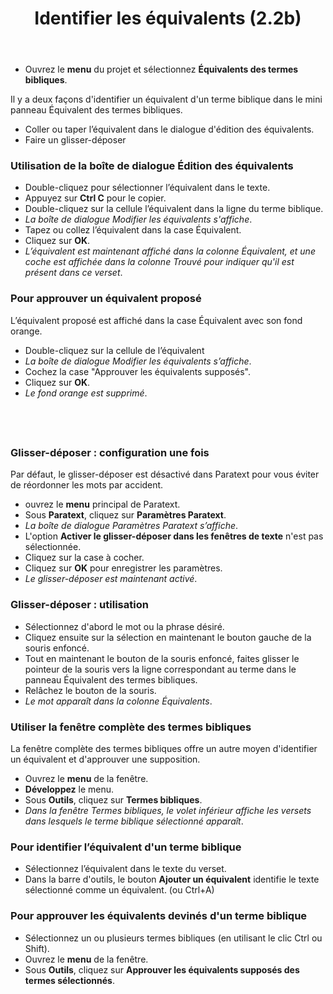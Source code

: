 ﻿---
title: Identifier les équivalents (2.2b)
---
-   Ouvrez le **menu** du projet et sélectionnez **Équivalents des termes bibliques**.

Il y a deux façons d'identifier un équivalent d'un terme biblique dans le mini panneau Équivalent des termes bibliques.

-   Coller ou taper l’équivalent dans le dialogue d'édition des équivalents.
-   Faire un glisser-déposer

### Utilisation de la boîte de dialogue Édition des équivalents

-   Double-cliquez pour sélectionner l’équivalent dans le texte.
-   Appuyez sur **Ctrl C** pour le copier.
-   Double-cliquez sur la cellule l’équivalent dans la ligne du terme biblique.  
   -  *La boîte de dialogue Modifier les équivalents s'affiche*.
-   Tapez ou collez l’équivalent dans la case Équivalent.
-   Cliquez sur **OK**.  
   -  *L’équivalent est maintenant affiché dans la colonne Équivalent, et une coche est affichée dans la colonne Trouvé pour indiquer qu'il est présent dans ce verset*.

### Pour approuver un équivalent proposé

L’équivalent proposé est affiché dans la case Équivalent avec son fond orange.

-   Double-cliquez sur la cellule de l’équivalent
   -  *La boîte de dialogue Modifier les équivalents s’affiche*.
-   Cochez la case "Approuver les équivalents supposés".
-   Cliquez sur **OK**.  
   -  *Le fond orange est supprimé*.

 
----


### Glisser-déposer : configuration une fois

Par défaut, le glisser-déposer est désactivé dans Paratext pour vous éviter de réordonner les mots par accident.

-   ouvrez le **menu** principal de Paratext.
-   Sous **Paratext**, cliquez sur **Paramètres Paratext**.  
   -  *La boîte de dialogue Paramètres Paratext s’affiche*.
-   L'option **Activer le glisser-déposer dans les fenêtres de texte** n'est pas sélectionnée.
-   Cliquez sur la case à cocher.
-   Cliquez sur **OK** pour enregistrer les paramètres.
   -  *Le glisser-déposer est maintenant activé*.

### Glisser-déposer : utilisation

-   Sélectionnez d'abord le mot ou la phrase désiré.
-   Cliquez ensuite sur la sélection en maintenant le bouton gauche de la souris enfoncé.
-   Tout en maintenant le bouton de la souris enfoncé, faites glisser le pointeur de la souris vers la ligne correspondant au terme dans le panneau Équivalent des termes bibliques.
-   Relâchez le bouton de la souris.  
   -  *Le mot apparaît dans la colonne Équivalents*.

### Utiliser la fenêtre complète des termes bibliques

La fenêtre complète des termes bibliques offre un autre moyen d'identifier un équivalent et d'approuver une supposition.

-   Ouvrez le **menu** de la fenêtre.
-   **Développez** le menu.
-   Sous **Outils**, cliquez sur **Termes bibliques**.  
   -  *Dans la fenêtre Termes bibliques, le volet inférieur affiche les versets dans lesquels le terme biblique sélectionné apparaît*.

### Pour identifier l’équivalent d'un terme biblique

-   Sélectionnez l’équivalent dans le texte du verset.
-   Dans la barre d'outils, le bouton **Ajouter un équivalent** identifie le texte sélectionné comme un équivalent. (ou Ctrl+A)

### Pour approuver les équivalents devinés d'un terme biblique

-   Sélectionnez un ou plusieurs termes bibliques (en utilisant le clic Ctrl ou Shift).
-   Ouvrez le **menu** de la fenêtre.
-   Sous **Outils**, cliquez sur **Approuver les équivalents supposés des termes sélectionnés**.

